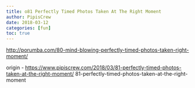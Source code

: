 ```yaml
---
title: o81 Perfectly Timed Photos Taken At The Right Moment
author: PipisCrew
date: 2018-03-12
categories: [fun]
toc: true
---
```


http://porumba.com/80-mind-blowing-perfectly-timed-photos-taken-right-moment/

origin - https://www.pipiscrew.com/2018/03/81-perfectly-timed-photos-taken-at-the-right-moment/ 81-perfectly-timed-photos-taken-at-the-right-moment